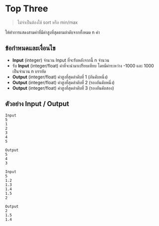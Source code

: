 # Top Three
> ไม่จำเป็นต้องใช้ sort หรือ min/max

ให้ทำการแสดงสามค่าที่มีค่าสูงทึ่สุดตามลำดับจากทั้งหมด n ค่า

## ข้อกำหนดและเงื่อนไข
- **Input** (integer) จำนวน Input ที่จะรับหลังจากนี้ n จำนวน
- รับ **Input** (integer/float) ค่าที่จะนำมาเปรียบเทียบ โดยมีค่าระหว่าง -1000 และ 1000 เป็นจำนวน n บรรทัด
- **Output** (integer/float) ค่าสูงที่สุดลำดับที่ 1 (อันดับหนึ่ง)
- **Output** (integer/float) ค่าสูงที่สุดลำดับที่ 2 (รองอันดับหนึ่ง)
- **Output** (integer/float) ค่าสูงที่สุดลำดับที่ 3 (รองอันดับสอง)

## ตัวอย่าง Input / Output

```text
Input
5
1
2
3
4
5

Output
5
4
3
```

```text
Input
5
1.2
1.3
1.4
1.5
2

Output
2
1.5
1.4
```
